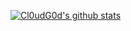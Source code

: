 [![Cl0udG0d's github stats](https://github-readme-stats.vercel.app/api?username=Love-Lyu)](https://github.com/anuraghazra/github-readme-stats)
